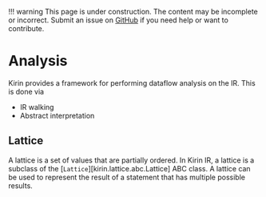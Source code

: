 !!! warning
    This page is under construction. The content may be incomplete or incorrect. Submit an issue
    on [GitHub](https://github.com/QuEraComputing/kirin/issues/new) if you need help or want to
    contribute.

# Analysis

Kirin provides a framework for performing dataflow analysis on the IR. This is done via

- IR walking
- Abstract interpretation

## Lattice

A lattice is a set of values that are partially ordered. In Kirin IR, a lattice is a subclass of the [`Lattice`][kirin.lattice.abc.Lattice] ABC class. A lattice can be used to represent the result of a statement that has multiple possible results.

